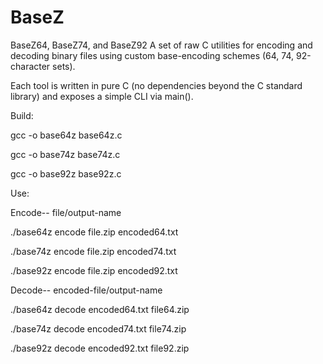 # BaseZ
BaseZ64, BaseZ74, and BaseZ92
A set of raw C utilities for encoding and decoding binary files using custom base-encoding schemes (64, 74, 92-character sets).

Each tool is written in pure C (no dependencies beyond the C standard library) and exposes a simple CLI via main().

Build:

gcc -o base64z base64z.c

gcc -o base74z base74z.c

gcc -o base92z base92z.c

Use:

Encode-- file/output-name

./base64z encode file.zip encoded64.txt

./base74z encode file.zip encoded74.txt

./base92z encode file.zip encoded92.txt

Decode-- encoded-file/output-name

./base64z decode encoded64.txt file64.zip

./base74z decode encoded74.txt file74.zip

./base92z decode encoded92.txt file92.zip





